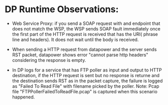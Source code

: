 DP Runtime Observations:
=========================
* Web Service Proxy: if you send a SOAP request with and endpoint that does not match the WSP, the WSP sends SOAP fault immediately once the first part of the HTTP request is received that has the URI( phrase line and headers).
It does not wait until the body is received.

* When sending a HTTP request from datapower and the server sends RST packet, datapower shows error "cannot parse http headers" considering the response is empty.

* In DP logs for a service that has FTP poller as input and output to HTTP destination, if the HTTP request is sent but no response is returne and the destination sends RST
as in the packet capture, the failure is logged as "Failed To Read File" with filename picked by the poller.
Note: Pcap file "FTPPollerFailedToReadFile.pcap" is captured when this scenario happened.
